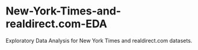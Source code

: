 # New-York-Times-and-realdirect.com-EDA
 Exploratory Data Analysis for New York Times and realdirect.com datasets.
